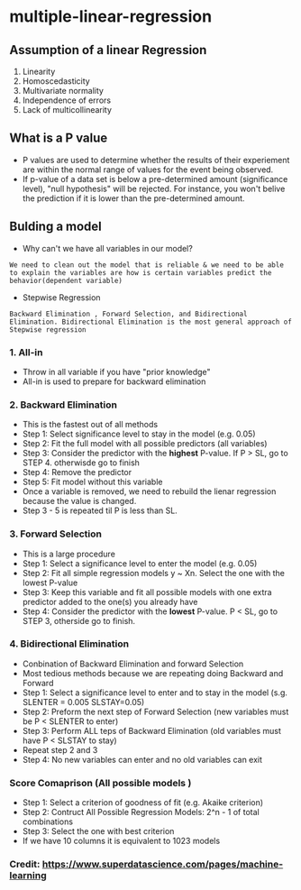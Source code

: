 # multiple-linear-regression 

## Assumption of a linear Regression 
1. Linearity 
2. Homoscedasticity 
3. Multivariate normality 
4. Independence of errors 
5. Lack of multicollinearity 

## What is a P value 
- P values are used to determine whether the results of their experiement are within the normal range of values for the event being observed. 
- If p-value of a data set is below a pre-determined amount (significance level), "null hypothesis" will be rejected. For instance, you won't belive the prediction if it is lower than the pre-determined amount. 

## Bulding a model 
- Why can't we have all variables in our model? 

`We need to clean out the model that is reliable & we need to be able to explain the variables are how is certain variables predict the behavior(dependent variable)`

- Stepwise Regression 

`Backward Elimination , Forward Selection, and Bidirectional Elimination. Bidirectional Elimination is the most general approach of Stepwise regression`

### 1. All-in 
- Throw in all variable if you have "prior knowledge"
- All-in is used to prepare for backward elimination 

### 2. Backward Elimination 
- This is the fastest out of all methods 
- Step 1: Select significance level to stay in the model (e.g. 0.05)
- Step 2: Fit the full model with all possible predictors (all variables)
- Step 3: Consider the predictor with the **highest** P-value. If P > SL, go to STEP 4. otherwisde go to finish 
- Step 4: Remove the predictor 
- Step 5: Fit model without this variable 
- Once a variable is removed, we need to rebuild the lienar regression because the value is changed. 
- Step 3 - 5 is repeated til P is less than SL.

### 3. Forward Selection
-  This is a large procedure 
- Step 1: Select a significance level to enter the model (e.g. 0.05)
- Step 2: Fit all simple regression models y ~ Xn. Select the one with the lowest P-value
- Step 3: Keep this variable and fit all possible models with one extra predictor added to the one(s) you already have 
- Step 4: Consider the predictor with the **lowest** P-value. P < SL, go to STEP 3, otherside go to finish. 

### 4. Bidirectional Elimination 
- Conbination of Backward Elimination and forward Selection 
- Most tedious methods because we are repeating doing Backward and Forward
- Step 1: Select a significance level to enter and to stay in the model (s.g. SLENTER = 0.005 SLSTAY=0.05)
- Step 2: Preform the next step of Forward Selection (new variables must be P < SLENTER to enter)
- Step 3: Perform ALL teps of Backward Elimination (old variables must have P < SLSTAY to stay)
- Repeat step 2 and 3 
- Step 4: No new variables can enter and no old variables can exit

### Score Comaprison (All possible models )
- Step 1: Select a criterion of goodness of fit (e.g. Akaike criterion)
- Step 2: Contruct All Possible Regression Models: 2^n - 1 of total combinations
- Step 3: Select the one with best criterion 
- If we have 10 columns it is equivalent to 1023 models 



### Credit: https://www.superdatascience.com/pages/machine-learning